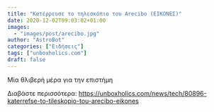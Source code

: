 ```yaml
---
title: "Κατέρρευσε το τηλεσκόπιο του Arecibo (ΕΙΚΟΝΕΣ)"
date: 2020-12-02T09:03:02+01:00
images:
  - "images/post/arecibo.jpg"
author: "AstroBot"
categories: ["Ειδήσεις"]
tags: ["unboxholics.com"]
draft: false
---
```


Μία θλιβερή μέρα για την επιστήμη

Διαβάστε περισσότερα: https://unboxholics.com/news/tech/80896-katerrefse-to-tileskopio-tou-arecibo-eikones
